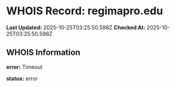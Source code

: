 # WHOIS Record: regimapro.edu

**Last Updated:** 2025-10-25T03:25:50.598Z
**Checked At:** 2025-10-25T03:25:50.598Z

## WHOIS Information

**error:** Timeout

**status:** error

